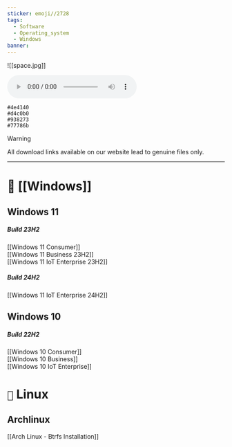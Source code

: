```yaml
---
sticker: emoji//2728
tags:
  - Software
  - Operating_system
  - Windows
banner:
---
```

![[space.jpg]]

<audio controls>
  <source src="https://vault-dwf.pages.dev/api/raw?path=/%F0%9F%90%B8%20Public/%F0%9F%8E%B8%20Music/BoA/01.%20DUVET.flac" type="audio/flac">
  Your browser does not support the audio element.
</audio>

```palette
#4e4140
#d4c0b0
#938273
#77786b
```


> [!Warning]
> All download links available on our website lead to genuine files only.

---

# 󰖳  [[Windows]]
## Windows 11
##### Build 23H2
[[Windows 11 Consumer]]<br>
[[Windows 11 Business 23H2]]<br>
[[Windows 11 IoT Enterprise 23H2]]<br>
##### Build 24H2
[[Windows 11 IoT Enterprise 24H2]]<br> 
## Windows 10
##### Build 22H2
[[Windows 10 Consumer]]<br>
[[Windows 10 Business]]<br>
[[Windows 10 IoT Enterprise]]<br>
# `󰣇`  Linux
## Archlinux
[[Arch Linux - Btrfs Installation]]<br>
